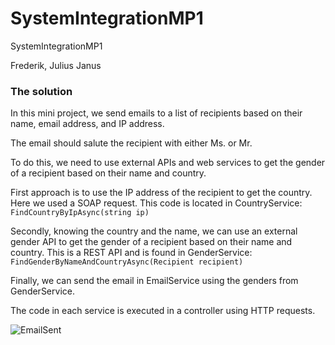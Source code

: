 # SystemIntegrationMP1
SystemIntegrationMP1

Frederik, Julius Janus

### The solution

In this mini project, we send emails to a list of recipients based on their name, email address, and IP address.

The email should salute the recipient with either Ms. or Mr.

To do this, we need to use external APIs and web services to get the gender of a recipient based on their name and country.

First approach is to use the IP address of the recipient to get the country. Here we used a SOAP request. This code is located in CountryService: `FindCountryByIpAsync(string ip)`

Secondly, knowing the country and the name, we can use an external gender API to get the gender of a recipient based on their name and country. This is a REST API and is found in GenderService: `FindGenderByNameAndCountryAsync(Recipient recipient)`

Finally, we can send the email in EmailService using the genders from GenderService.

The code in each service is executed in a controller using HTTP requests.


![EmailSent](https://github.com/FrederikBA/SystemIntegrationMP1/assets/61831295/5165db8b-137b-401d-bb3c-1a66eefb585d)
